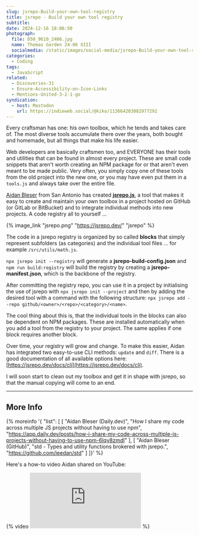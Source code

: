 ```yaml
---
slug: jsrepo-Build-your-own-tool-registry
title: jsrepo - Build your own tool registry
subtitle:
date: 2024-12-16 18:06:50
photograph:
  file: D50_9610_2406.jpg
  name: Thomas Garden 24-06 XIII
  socialmedia: /static/images/social-media/jsrepo-Build-your-own-tool-registry.jpg
categories:
  - Coding
tags:
  - JavaScript
related:
  - Discoveries-31
  - Ensure-Accessibility-on-Icon-Links
  - Mentions-United-3-2-1-go
syndication:
  - host: Mastodon
    url: https://indieweb.social/@kiko/113664203082977292
---
```


Every craftsman has one: his own toolbox, which he tends and takes care of. The most diverse tools accumulate there over the years, both bought and homemade, but all things that make his life easier.

Web developers are basically craftsmen too, and EVERYONE has their tools and utilities that can be found in almost every project. These are small code snippets that aren't worth creating an NPM package for or that aren't even meant to be made public. Very often, you simply copy one of these tools from the old project into the new one, or you may have even put them in a ``tools.js`` and always take over the entire file.

[Aidan Bleser](https://aidanbleser.com/) from San Antonio has created **[jsrepo.js](https://jsrepo.dev/)**, a tool that makes it easy to create and maintain your own toolbox in a project hosted on GitHub (or GitLab or BitBucket) and to integrate individual methods into new projects. A code registry all to yourself ...

<!-- more -->

{% image_link "jsrepo.png" "https://jsrepo.dev/" "jsrepo" %}

The code in a jsrepo registry is organized by so called **blocks** that simply represent subfolders (as categories) and the individual tool files ... for example ``/src/utils/math.js``.

``npx jsrepo init --registry`` will generate a **jsrepo-build-config.json** and ``npm run build:registry`` will build the registry by creating a **jsrepo-manifest.json**, which is the backbone of the registry.

After committing the registry repo, you can use it in a project by initialising the use of jsrepo with ``npx jsrepo init --project`` and then by adding the desired tool with a command with the following structure: ``npx jsrepo add --repo github/<owner>/<repo>/<category>/<name>``.

The cool thing about this is, that the individual tools in the blocks can also be dependent on NPM packages. These are installed automatically when you add a tool from the registry to your project. The same applies if one block requires another block.

Over time, your registry will grow and change. To make this easier, Aidan has integrated two easy-to-use CLI methods: ``update`` and ``diff``. There is a good documentation of all available options here: [https://jsrepo.dev/docs/cli](https://jsrepo.dev/docs/cli).

I will soon start to clean out my toolbox and get it in shape with jsrepo, so that the manual copying will come to an end.

---

## More Info

{% moreinfo '{ "list": [
  [ "Aidan Bleser (Daily.dev)", "How I share my code across multiple JS projects without having to use npm", "https://app.daily.dev/posts/how-i-share-my-code-across-multiple-js-projects-without-having-to-use-npm-6lqv8zmdl" ],
  [ "Aidan Bleser (GitHub)", "std - Types and utility functions brokered with jsrepo.", "https://github.com/ieedan/std" ]
]}' %}

Here's a how-to video Aidan shared on YouTube:

{% video <iframe src="https://www.youtube.com/embed/IyJQI3z8PWg" frameborder="0" allow="autoplay; encrypted-media" allowfullscreen></iframe> %}

